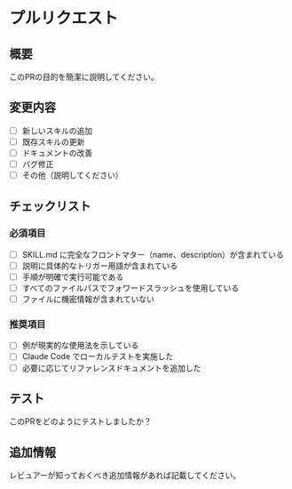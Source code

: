# プルリクエスト

## 概要

このPRの目的を簡潔に説明してください。

## 変更内容

- [ ] 新しいスキルの追加
- [ ] 既存スキルの更新
- [ ] ドキュメントの改善
- [ ] バグ修正
- [ ] その他（説明してください）

## チェックリスト

### 必須項目

- [ ] SKILL.md に完全なフロントマター（name、description）が含まれている
- [ ] 説明に具体的なトリガー用語が含まれている
- [ ] 手順が明確で実行可能である
- [ ] すべてのファイルパスでフォワードスラッシュを使用している
- [ ] ファイルに機密情報が含まれていない

### 推奨項目

- [ ] 例が現実的な使用法を示している
- [ ] Claude Code でローカルテストを実施した
- [ ] 必要に応じてリファレンスドキュメントを追加した

## テスト

このPRをどのようにテストしましたか？

## 追加情報

レビュアーが知っておくべき追加情報があれば記載してください。
